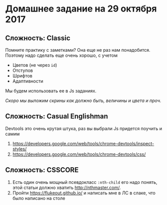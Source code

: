 # Домашнее задание на 29 октября 2017
## Сложность: Classic
Помните практику с заметками? Она еще не раз нам понадобится.
Поэтому надо сделать еще очень хорошо, с учетом
- Цветов (не через `id`)
- Отступов
- Шрифтов
- Адаптивности

Мы будем использовать ее в Js заданиях.

*Скоро мы выложим скрины как должно быть, величины и цвета и проч.*

## Сложность: Casual Englishman
Devtools это очень крутая штука, раз вы выбрали Js придется поучить и самим
1. https://developers.google.com/web/tools/chrome-devtools/inspect-styles/
2. https://developers.google.com/web/tools/chrome-devtools/css/

## Сложность: CSSCORE
1. Есть один очень мощный псевдокласс `:nth-child` его надо понять, этой статьи
   должно хватить http://nthmaster.com/.
2. Пройти https://flukeout.github.io/ и написать мне в ЛС в слаке,
   что было написано на столе
